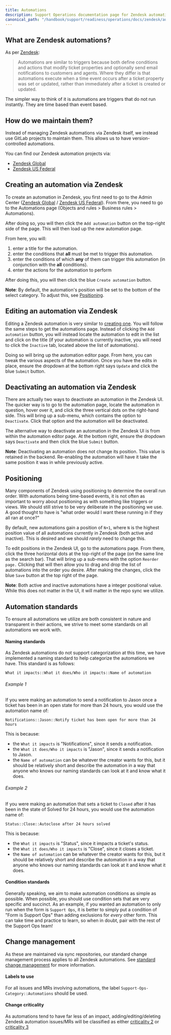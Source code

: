 ```yaml
---
title: Automations
description: Support Operations documentation page for Zendesk automations
canonical_path: "/handbook/support/readiness/operations/docs/zendesk/automations"
---
```


## What are Zendesk automations?

As per
[Zendesk](https://support.zendesk.com/hc/en-us/articles/203662236-About-automations-and-how-they-work):

> Automations are similar to triggers because both define conditions and actions
> that modify ticket properties and optionally send email notifications to
> customers and agents. Where they differ is that automations execute when a
time event occurs after a ticket property was set or updated, rather than
immediately after a ticket is created or updated.

The simpler way to think of it is automations are triggers that do not run
instantly. They are time based than event based.

## How do we maintain them?

Instead of managing Zendesk automations via Zendesk itself, we instead use
GitLab projects to maintain them. This allows us to have version-controlled
automations.

You can find our Zendesk automation projects via:

- [Zendesk Global](https://gitlab.com/gitlab-com/support/support-ops/zendesk-global/automations)
- [Zendesk US Federal](https://gitlab.com/gitlab-com/support/support-ops/zendesk-us-federal/automations)

## Creating an automation via Zendesk

To create an automation in Zendesk, you first need to go to the Admin Center
([Zendesk Global](https://gitlab.zendesk.com/admin/) /
[Zendesk US Federal](https://gitlab-federal-support.zendesk.com/admin/)). From
there, you need to go to the Automations page (Objects and rules > Business
rules > Automations).

After doing so, you will then click the `Add automation` button on the top-right
side of the page. This will then load up the new automation page.

From here, you will:

1. enter a title for the automation.
1. enter the conditions that **all** must be met to trigger this automation.
1. enter the conditions of which **any** of them can trigger this automation (in
   conjunction with the **all** conditions).
1. enter the actions for the automation to perform

After doing this, you will then click the blue `Create automation` button.

**Note**: By default, the automation's position will be set to the bottom of the
select category. To adjust this, see [Positioning](#positioning).

## Editing an automation via Zendesk

Editing a Zendesk automation is very similar to
[creating one](#creating-an-automation-via-zendesk). You will follow the same
steps to get the automations page. Instead of clicking the `Add automation`
button, you will instead locate the automation to edit in the list and click on
the title (if your automation is currently inactive, you will need to click the
`Inactive` tab, located above the list of automations).

Doing so will bring up the automation editor page. From here, you can tweak the
various aspects of the automation. Once you have the edits in place, ensure the
dropdown at the bottom right says `Update` and click the blue `Submit` button.

## Deactivating an automation via Zendesk

There are actually two ways to deactivate an automation in the Zendesk UI. The
quicker way is to go to the automation page, locate the automation in question,
hover over it, and click the three vertical dots on the right-hand side. This
will bring up a sub-menu, which contains the option to `Deactivate`. Click that
option and the automation will be deactivated.

The alternative way to deactivate an automation in the Zendesk UI is from within
the automation editor page. At the bottom right, ensure the dropdown says
`Deactivate` and then click the blue `Submit` button.

**Note**: Deactivating an automation does not change its position. This value is
retained in the backend. Re-enabling the automation will have it take the same
position it was in while previously active.

## Positioning

Many components of Zendesk using positioning to determine the overall run order.
With automations being time-based events, it is not often as important to worry
about positioning as with something like triggers or views. We should still
strive to be very deliberate in the positioning we use. A good thought to have
is "what order would I want these running in if they all ran at once?"

By default, new automations gain a position of `N+1`, where `N` is the highest
position value of all automations currently in Zendesk (both active and
inactive). This is desired and we should *rarely* need to change this.

To edit positions in the Zendesk UI, go to the automations page. From there,
click the three horizontal dots at the top-right of the page (on the same line
as the search bar). That will bring up a sub-menu with the option
`Reorder page.` Clicking that will then allow you to drag and drop the list of
automations into the order you desire. After making the changes, click the blue
`Save` button at the top right of the page.

**Note**: Both active and inactive automations have a integer positional value.
While this does not matter in the UI, it will matter in the repo sync we
utilize.

## Automation standards

To ensure all automations we utilize are both consistent in nature and
transparent in their actions, we strive to meet some standards on all
automations we work with.

#### Naming standards

As Zendesk automations do not support categorization at this time, we have
implemented a naming standard to help categorize the automations we have. This
standard is as follows:

`What it impacts::What it does/Who it impacts::Name of automation`

###### Example 1

If you were making an automation to send a notification to Jason once a ticket
has been in an open state for more than 24 hours, you would use the automation
name of:

`Notifications::Jason::Notify ticket has been open for more than 24 hours`

This is because:

- the `What it impacts` is "Notifications", since it sends a notification.
- the `What it does/Who it impacts` is "Jason", since it sends a
  notification to Jason.
- the `Name of automation` can be whatever the creator wants for this, but it
  should be relatively short and describe the automation in a way that anyone
  who knows our naming standards can look at it and know what it does.

###### Example 2

If you were making an automation that sets a ticket to `Closed` after it has
been in the state of Solved for 24 hours, you would use the automation name of:

`Status::Close::Autoclose after 24 hours solved`

This is because:

- the `What it impacts` is "Status", since it impacts a ticket's status.
- the `What it does/Who it impacts` is "Close", since it closes a ticket.
- the `Name of automation` can be whatever the creator wants for this, but it
  should be relatively short and describe the automation in a way that anyone
  who knows our naming standards can look at it and know what it does.

#### Condition standards

Generally speaking, we aim to make automation conditions as simple as
possible. When possible, you should use condition sets that are very specific
and succinct. As an example, if you wanted an automation to only run when the
form is `Support Ops`, it is better to simply put a condition of "Form is
Support Ops" than adding exclusions for *every* other form. This can take time
and practice to learn, so when in doubt, pair with the rest of the Support Ops
team!

## Change management

As these are maintained via sync repositories, our standard change management
process applies to all Zendesk automations. See
[standard change management](/handbook/support/readiness/operations/docs/change_management#standard-change-management)
for more information.

#### Labels to use

For all issues and MRs involving automations, the label
`Support-Ops-Category::Automations` should be used.

#### Change criticality

As automations tend to have far less of an impact, adding/editing/deleting
Zendesk automation issues/MRs will be classified as either
[criticality 2](/handbook/support/readiness/operations/docs/change_criticalities#criticality-2)
or
[criticality 3](/handbook/support/readiness/operations/docs/change_criticalities#criticality-3)

